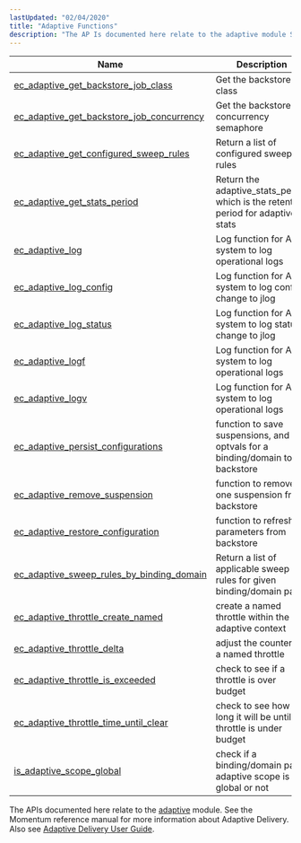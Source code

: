 ```yaml
---
lastUpdated: "02/04/2020"
title: "Adaptive Functions"
description: "The AP Is documented here relate to the adaptive module See the Momentum reference manual for more information about Adaptive Delivery Also see Adaptive Delivery User Guide..."
---
```



| Name                                                                                                                                              | Description                                                                       |
|---------------------------------------------------------------------------------------------------------------------------------------------------|-----------------------------------------------------------------------------------|
| [ec_adaptive_get_backstore_job_class](/momentum/3/3-api/apis-ec-adaptive-get-backstore-job-class)             | Get the backstore job class                                                       |
| [ec_adaptive_get_backstore_job_concurrency](/momentum/3/3-api/apis-ec-adaptive-get-backstore-job-concurrency) | Get the backstore job concurrency semaphore                                       |
| [ec_adaptive_get_configured_sweep_rules](/momentum/3/3-api/apis-ec-adaptive-get-configured-sweep-rules)       | Return a list of configured sweep rules                                           |
| [ec_adaptive_get_stats_period](/momentum/3/3-api/apis-ec-adaptive-get-stats-period)                           | Return the adaptive_stats_period which is the retention period for adaptive stats |
| [ec_adaptive_log](/momentum/3/3-api/apis-ec-adaptive-log)                                                     | Log function for AD system to log operational logs                                |
| [ec_adaptive_log_config](/momentum/3/3-api/apis-ec-adaptive-log-config)                                       | Log function for AD system to log config change to jlog                           |
| [ec_adaptive_log_status](/momentum/3/3-api/apis-ec-adaptive-log-status)                                       | Log function for AD system to log status change to jlog                           |
| [ec_adaptive_logf](/momentum/3/3-api/apis-ec-adaptive-logf)                                                   | Log function for AD system to log operational logs                                |
| [ec_adaptive_logv](/momentum/3/3-api/apis-ec-adaptive-logv)                                                   | Log function for AD system to log operational logs                                |
| [ec_adaptive_persist_configurations](/momentum/3/3-api/apis-ec-adaptive-persist-configurations)               | function to save suspensions, and optvals for a binding/domain to backstore       |
| [ec_adaptive_remove_suspension](/momentum/3/3-api/apis-ec-adaptive-remove-suspension)                         | function to remove one suspension from backstore                                  |
| [ec_adaptive_restore_configuration](/momentum/3/3-api/apis-ec-adaptive-restore-configuration)                 | function to refresh parameters from backstore                                     |
| [ec_adaptive_sweep_rules_by_binding_domain](/momentum/3/3-api/apis-ec-adaptive-sweep-rules-by-binding-domain) | Return a list of applicable sweep rules for given binding/domain pair             |
| [ec_adaptive_throttle_create_named](/momentum/3/3-api/apis-ec-adaptive-throttle-create-named)                 | create a named throttle within the adaptive context                               |
| [ec_adaptive_throttle_delta](/momentum/3/3-api/apis-ec-adaptive-throttle-delta)                               | adjust the counter for a named throttle                                           |
| [ec_adaptive_throttle_is_exceeded](/momentum/3/3-api/apis-ec-adaptive-throttle-is-exceeded)                   | check to see if a throttle is over budget                                         |
| [ec_adaptive_throttle_time_until_clear](/momentum/3/3-api/apis-ec-adaptive-throttle-time-until-clear)         | check to see how long it will be until a throttle is under budget                 |
| [is_adaptive_scope_global](/momentum/3/3-api/apis-is-adaptive-scope-global)                                   | check if a binding/domain pair's adaptive scope is global or not                  |

The APIs documented here relate to the [adaptive](/momentum/3/3-reference/3-reference-modules-adaptive) module. See the Momentum reference manual for more information about Adaptive Delivery. Also see [Adaptive Delivery User Guide](/momentum/3/3-ad).